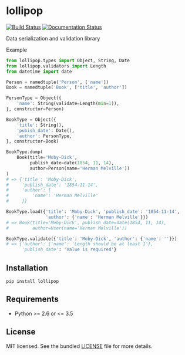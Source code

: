# lollipop

[![Build Status](https://travis-ci.org/maximkulkin/lollipop.svg)](https://travis-ci.org/maximkulkin/lollipop)
[![Documentation Status](https://readthedocs.org/projects/lollipop/badge/?version=latest)](http://lollipop.readthedocs.io/en/latest/?badge=latest)

Data serialization and validation library

Example

```python
from lollipop.types import Object, String, Date
from lollipop.validators import Length
from datetime import date

Person = namedtuple('Person', ['name'])
Book = namedtuple('Book', ['title', 'author'])

PersonType = Object({
    'name': String(validate=Length(min=1)),
}, constructor=Person)

BookType = Object({
    'title': String(),
    'pubish_date': Date(),
    'author': PersonType,
}, constructor=Book)

BookType.dump(
    Book(title='Moby-Dick',
         publish_date=date(1854, 11, 14),
         author=Person(name='Herman Melville'))
)
# => {'title': 'Moby-Dick',
#     'publish_date': '1854-11-14',
#     'author': {
#         'name': 'Herman Melville'
#     }}

BookType.load({'title': 'Moby-Dick', 'publish_date': '1854-11-14',
               'author': {'name': 'Herman Melville'}})
# => Book(title='Moby-Dick', publish_date=date(1854, 11, 14),
#         author=User(name='Herman Melville'))

BookType.validate({'title': 'Moby-Dick', 'author': {'name': ''}})
# => {'author': {'name': 'Length should be at least 1'},
      'publish_date': 'Value is required'}
```

## Installation

```
pip install lollipop
```

## Requirements

* Python >= 2.6 or <= 3.5

## License

MIT licensed. See the bundled [LICENSE](LICENSE) file for more details.
